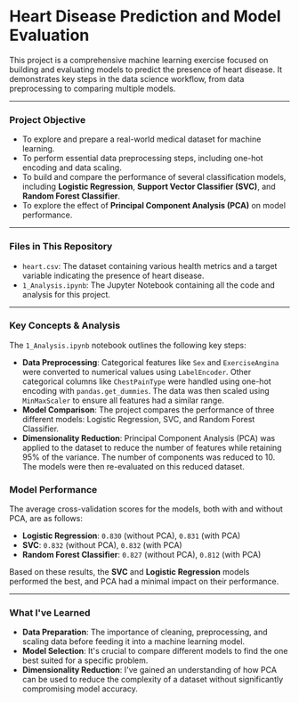 # Heart Disease Prediction and Model Evaluation

This project is a comprehensive machine learning exercise focused on building and evaluating models to predict the presence of heart disease. It demonstrates key steps in the data science workflow, from data preprocessing to comparing multiple models.

---

### **Project Objective**

* To explore and prepare a real-world medical dataset for machine learning.
* To perform essential data preprocessing steps, including one-hot encoding and data scaling.
* To build and compare the performance of several classification models, including **Logistic Regression**, **Support Vector Classifier (SVC)**, and **Random Forest Classifier**.
* To explore the effect of **Principal Component Analysis (PCA)** on model performance.

---

### **Files in This Repository**

* `heart.csv`: The dataset containing various health metrics and a target variable indicating the presence of heart disease.
* `1_Analysis.ipynb`: The Jupyter Notebook containing all the code and analysis for this project.

---

### **Key Concepts & Analysis**

The `1_Analysis.ipynb` notebook outlines the following key steps:

* **Data Preprocessing**: Categorical features like `Sex` and `ExerciseAngina` were converted to numerical values using `LabelEncoder`. Other categorical columns like `ChestPainType` were handled using one-hot encoding with `pandas.get_dummies`. The data was then scaled using `MinMaxScaler` to ensure all features had a similar range.
* **Model Comparison**: The project compares the performance of three different models: Logistic Regression, SVC, and Random Forest Classifier.
* **Dimensionality Reduction**: Principal Component Analysis (PCA) was applied to the dataset to reduce the number of features while retaining 95% of the variance. The number of components was reduced to 10. The models were then re-evaluated on this reduced dataset.

### **Model Performance**

The average cross-validation scores for the models, both with and without PCA, are as follows:

* **Logistic Regression**: `0.830` (without PCA), `0.831` (with PCA)
* **SVC**: `0.832` (without PCA), `0.832` (with PCA)
* **Random Forest Classifier**: `0.827` (without PCA), `0.812` (with PCA)

Based on these results, the **SVC** and **Logistic Regression** models performed the best, and PCA had a minimal impact on their performance.

---

### **What I've Learned**

* **Data Preparation**: The importance of cleaning, preprocessing, and scaling data before feeding it into a machine learning model.
* **Model Selection**: It's crucial to compare different models to find the one best suited for a specific problem.
* **Dimensionality Reduction**: I've gained an understanding of how PCA can be used to reduce the complexity of a dataset without significantly compromising model accuracy.